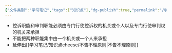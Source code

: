 ```yaml
---
{"文件类别":"学习笔记","tags":["知识点"],"dg-publish":true,"permalink":"/学习笔记/知识点cheese/控审分离/","dgPassFrontmatter":true,"created":"2024-09-12T12:21:12.707+08:00","updated":"2024-09-12T12:23:01.693+08:00"}
---
```


- 控诉职能和审判职能必须由专门行使控诉权的机关或个人以及专门行使审判权的机关来承担
- 不能把两种职能集中由一个机关或一个人来承担
- 延伸出[[学习笔记/知识点cheese/不告不理原则\|不告不理原则]]